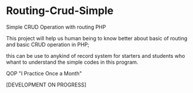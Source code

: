 # Routing-Crud-Simple
Simple CRUD Operation with routing PHP

This project will help us human being to know better about basic 
of routing and basic CRUD operation in PHP;

this can be use to anykind of record system for starters 
and students who whant to understand the simple codes in this 
program.

QOP
"I Practice Once a Month"

[DEVELOPMENT ON PROGRESS]
